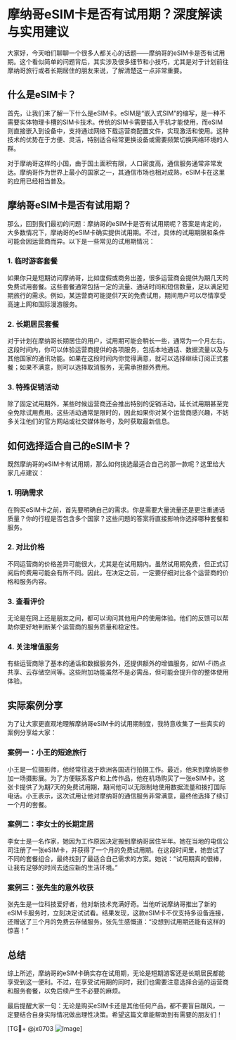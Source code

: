 # 摩纳哥eSIM卡是否有试用期？深度解读与实用建议

大家好，今天咱们聊聊一个很多人都关心的话题——摩纳哥的eSIM卡是否有试用期。这个看似简单的问题背后，其实涉及很多细节和小技巧，尤其是对于计划前往摩纳哥旅行或者长期居住的朋友来说，了解清楚这一点非常重要。

## 什么是eSIM卡？

首先，让我们来了解一下什么是eSIM卡。eSIM是“嵌入式SIM”的缩写，是一种不需要实体物理卡槽的SIM卡技术。传统的SIM卡需要插入手机才能使用，而eSIM则直接嵌入到设备中，支持通过网络下载运营商配置文件，实现激活和使用。这种技术的优势在于方便、灵活，特别适合经常更换设备或需要频繁切换网络环境的人群。

对于摩纳哥这样的小国，由于国土面积有限，人口密度高，通信服务通常非常发达。摩纳哥作为世界上最小的国家之一，其通信市场也相对成熟，eSIM卡在这里的应用已经相当普及。

## 摩纳哥eSIM卡是否有试用期？

那么，回到我们最初的问题：摩纳哥的eSIM卡是否有试用期呢？答案是肯定的，大多数情况下，摩纳哥的eSIM卡确实提供试用期。不过，具体的试用期限和条件可能会因运营商而异。以下是一些常见的试用期情况：

### 1. 临时游客套餐
如果你只是短期访问摩纳哥，比如度假或商务出差，很多运营商会提供为期几天的免费试用套餐。这些套餐通常包括一定的流量、通话时间和短信数量，足以满足短期旅行的需求。例如，某运营商可能提供7天的免费试用，期间用户可以尽情享受高速上网和国际漫游服务。

### 2. 长期居民套餐
对于计划在摩纳哥长期居住的用户，试用期可能会稍长一些，通常为一个月左右。这段时间内，你可以体验运营商提供的各项服务，包括本地通话、数据流量以及与其他国家的通讯功能。如果在这段时间内你觉得满意，就可以选择继续订阅正式套餐；如果不满意，则可以选择取消服务，无需承担额外费用。

### 3. 特殊促销活动
除了固定试用期外，某些时候运营商还会推出特别的促销活动，延长试用期甚至完全免除试用费用。这些活动通常是限时的，因此如果你对某个运营商感兴趣，不妨多关注他们的官方网站或社交媒体账号，及时获取最新信息。

## 如何选择适合自己的eSIM卡？

既然摩纳哥的eSIM卡有试用期，那么如何挑选最适合自己的那一款呢？这里给大家几点建议：

### 1. 明确需求
在购买eSIM卡之前，首先要明确自己的需求。你是需要大量流量还是更注重通话质量？你的行程是否包含多个国家？这些问题的答案将直接影响你选择哪种套餐和服务。

### 2. 对比价格
不同运营商的价格差异可能很大，尤其是在试用期内。虽然试用期免费，但正式订阅后的费用可能会有所不同。因此，在决定之前，一定要仔细对比各个运营商的价格和服务内容。

### 3. 查看评价
无论是在网上还是朋友之间，都可以询问其他用户的使用体验。他们的反馈可以帮助你更好地判断某个运营商的服务质量和稳定性。

### 4. 关注增值服务
有些运营商除了基本的通话和数据服务外，还提供额外的增值服务，如Wi-Fi热点共享、云存储空间等。这些附加功能虽然不是必需品，但可能会提升你的整体使用体验。

## 实际案例分享

为了让大家更直观地理解摩纳哥eSIM卡的试用期制度，我特意收集了一些真实的案例分享给大家：

### 案例一：小王的短途旅行
小王是一位摄影师，他经常往返于欧洲各国进行拍摄工作。最近，他来到摩纳哥参加一场摄影展。为了方便联系客户和上传作品，他在机场购买了一张eSIM卡。这张卡提供了为期7天的免费试用期，期间他可以无限制地使用数据流量和拨打国际电话。小王表示，这次试用让他对摩纳哥的通信服务非常满意，最终他选择了续订一个月的套餐。

### 案例二：李女士的长期定居
李女士是一名作家，她因为工作原因决定搬到摩纳哥居住半年。她在当地的电信公司注册了一张eSIM卡，并获得了一个月的免费试用期。在这段时间里，她尝试了不同的套餐组合，最终找到了最适合自己需求的方案。她说：“试用期真的很棒，让我有足够的时间去适应新的生活环境。”

### 案例三：张先生的意外收获
张先生是一位科技爱好者，他对新技术充满好奇。当他听说摩纳哥推出了新的eSIM卡服务时，立刻决定试试看。结果发现，这款eSIM卡不仅支持多设备连接，还赠送了三个月的免费云存储服务。张先生感慨道：“没想到试用期还能有这样的惊喜！”

## 总结

综上所述，摩纳哥的eSIM卡确实存在试用期，无论是短期游客还是长期居民都能享受到这一便利。不过，在享受试用期的同时，我们也需要注意选择合适的运营商和服务套餐，以免后续产生不必要的麻烦。

最后提醒大家一句：无论是购买eSIM卡还是其他任何产品，都不要盲目跟风，一定要结合自身实际情况做出理性决策。希望这篇文章能帮助到有需要的朋友们！

[TG💪+ @jx0703 ![Image](https://github.com/user-attachments/assets/dbca1d08-cadb-493c-b0ec-ad6f7a83f270)]